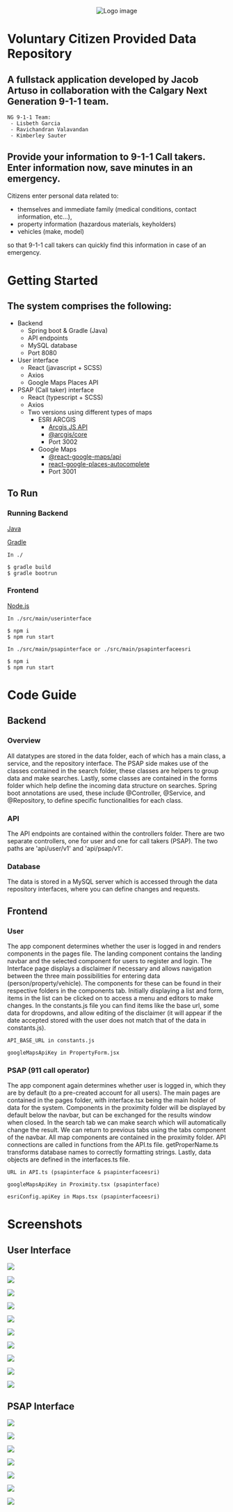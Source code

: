 <p align="center">
  <img src="./src/main/userinterface/src/images/icon.svg" alt="Logo image"/>
</p>

# Voluntary Citizen Provided Data Repository

## A fullstack application developed by Jacob Artuso in collaboration with the Calgary Next Generation 9-1-1 team.

    NG 9-1-1 Team:
     - Lisbeth Garcia
     - Ravichandran Valavandan
     - Kimberley Sauter

## Provide your information to 9-1-1 Call takers. Enter information now, save minutes in an emergency.

Citizens enter personal data related to:

-   themselves and immediate family (medical conditions, contact information, etc...),
-   property information (hazardous materials, keyholders)
-   vehicles (make, model)

so that 9-1-1 call takers can quickly find this information in case of an emergency.

# Getting Started

## The system comprises the following:

-   Backend
    -   Spring boot & Gradle (Java)
    -   API endpoints
    -   MySQL database
    -   Port 8080
-   User interface
    -   React (javascript + SCSS)
    -   Axios
    -   Google Maps Places API
-   PSAP (Call taker) interface
    -   React (typescript + SCSS)
    -   Axios
    -   Two versions using different types of maps
        -   ESRI ARCGIS
            -   [Arcgis JS API][1]
            -   [@arcgis/core][2]
            -   Port 3002
        -   Google Maps
            -   [@react-google-maps/api][3]
            -   [react-google-places-autocomplete][4]
            -   Port 3001

## To Run

### Running Backend

[Java][7]

[Gradle][5]

    In ./

    $ gradle build
    $ gradle bootrun

### Frontend

[Node.js][6]

    In ./src/main/userinterface

    $ npm i
    $ npm run start

    In ./src/main/psapinterface or ./src/main/psapinterfaceesri

    $ npm i
    $ npm run start

# Code Guide

## Backend

### Overview

All datatypes are stored in the data folder, each of which has a main class, a service, and the repository interface.
The PSAP side makes use of the classes contained in the search folder, these classes are helpers to group data and make searches. Lastly, some classes are contained in the forms folder which help define the incoming data structure on searches. Spring boot annotations are used, these include @Controller, @Service, and @Repository, to define specific functionalities for each class.

### API

The API endpoints are contained within the controllers folder. There are two separate controllers, one for user and one for call takers (PSAP). The two paths are 'api/user/v1' and 'api/psap/v1'.

### Database

The data is stored in a MySQL server which is accessed through the data repository interfaces, where you can define changes and requests.

## Frontend

### User

The app component determines whether the user is logged in and renders components in the pages file. The landing component contains the landing navbar and the selected component for users to register and login. The Interface page displays a disclaimer if necessary and allows navigation between the three main possibilities for entering data (person/property/vehicle). The components for these can be found in their respective folders in the components tab. Initially displaying a list and form, items in the list can be clicked on to access a menu and editors to make changes. In the constants.js file you can find items like the base url, some data for dropdowns, and allow editing of the disclaimer (it will appear if the date accepted stored with the user does not match that of the data in constants.js).

	API_BASE_URL in constants.js

	googleMapsApiKey in PropertyForm.jsx 

### PSAP (911 call operator)

The app component again determines whether user is logged in, which they are by default (to a pre-created account for all users). The main pages are contained in the pages folder, with interface.tsx being the main holder of data for the system. Components in the proximity folder will be displayed by default below the navbar, but can be exchanged for the results window when closed. In the search tab we can make search which will automatically change the result. We can return to previous tabs using the tabs component of the navbar. All map components are contained in the proximity folder. API connections are called in functions from the API.ts file. getProperName.ts transforms database names to correctly formatting strings. Lastly, data objects are defined in the interfaces.ts file. 



	URL in API.ts (psapinterface & psapinterfaceesri)

	googleMapsApiKey in Proximity.tsx (psapinterface)

	esriConfig.apiKey in Maps.tsx (psapinterfaceesri)



# Screenshots

## User Interface

![](./screenshots/home.png)

![](./screenshots/About.png)

![](screenshots/Join.png)

![](screenshots/Login.png)

![](screenshots/personscreen.png)

![](screenshots/personinf.png)

![](screenshots/Telephone%20numbers.png)

![](screenshots/property.png)

![](screenshots/hazardousmaterials.png)

![](screenshots/vehicles.png)

## PSAP Interface

![](screenshots/map.png)

![](screenshots/mapselected.png)

![](screenshots/cameras.png)

![](screenshots/search.png)

![](screenshots/Personsearch.png)

![](screenshots/personsearchinfo.png)

![](screenshots/tabs.png)

[1]: https://developers.arcgis.com/javascript/latest/
[2]: https://www.npmjs.com/package/@arcgis/core
[3]: https://www.npmjs.com/package/@react-google-maps/api
[4]: https://www.npmjs.com/package/react-google-places-autocomplete
[5]: https://gradle.org/install/
[6]: https://nodejs.org/en/
[7]: https://www.java.com/en/download/
